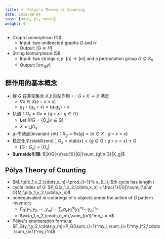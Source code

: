 ```yaml
---
title: 4. Pólya's Theory of Counting
date: 2019-09-04
tags: [math, ps, notes]
weight: 4
---
```


* Graph Isomorphism (GI)
  * Input: two undirected graphs $G$ and $H$
  * Output: $[G\cong H]$
* String Isomorphism (SI)
  * Input: two strings $x,y$: $[n]\rightarrow[m]$ and a permutation group $G\subseteq S_n$
  * Output: $[x\cong_G y]$

## 群作用的基本概念

* 群 $G$ 在非空集合 $X$上的左作用 $\circ:G\times X\rightarrow X$ 满足
  * $\forall x\in X(e\circ x=x)$
  * $g_1\circ(g_2\circ x) = (g_1g_2) \circ x$
* 轨道：$O_x=Gx=\{g\circ x:g\in G\}$
  * Let $X/G=\{O_x|x\in G\}$
  * $X=\bigsqcup O_x$
* $g$-不动点(invariant set)：$X_g=\text{fix}(g)=\{x\in X:g\circ x=x\}$
* 稳定化子(stabilizers)：$G_x=\text{stab}(x)=\{g\in G: g\circ x=x\}\leqslant G$
  * $[G:G_x]=|O_x|$
* **Burnside引理**: $|X/G|=\frac{1}{|G|}\sum_{g\in G}|X_g|$

## Pólya Theory of Counting

* $M_\pi(x_1,x_2,\cdots,x_n)=\prod_{i=1}^k x_{l_i},i$th cycle has length $i$
* cycle index of $G$: $P_G(x_1,x_2,\cdots,x_n) = \frac{1}{|G|}\sum_{\pi\in G}M_\pi(x_1,x_2,\cdots,x_n)$
* nonequivalent $m$-colorings of $n$ objects under the action of $G$ pattern inventory
  * $F_G(y_1,y_2,\cdots,y_m)=\sum_{v}a_vy_1^{n_1}y_2^{n_2}\cdots y_m^{n_m}$
  * $v=(n_1,n_2,\cdots,n_m),\sum_{i=1}^mn_i = n$
* Pólya's enumeration formula: $F_G(y_1,y_2,\cdots,y_m)=P_G(\sum_{i=1}^my_i,\sum_{i=1}^my_i^2,\cdots,\sum_{i=1}^my_i^n)$